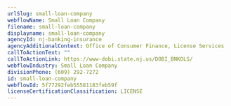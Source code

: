 ```yaml
---
urlSlug: small-loan-company
webflowName: Small Loan Company
filename: small-loan-company
displayname: small-loan-company
agencyId: nj-banking-insurance
agencyAdditionalContext: Office of Consumer Finance, License Services
callToActionText: ""
callToActionLink: https://www-dobi.state.nj.us/DOBI_BNKOLS/
webflowIndustry: Small Loan Company
divisionPhone: (609) 292-7272
id: small-loan-company
webflowId: 5f77292feb55581183feb59f
licenseCertificationClassification: LICENSE
---
```

